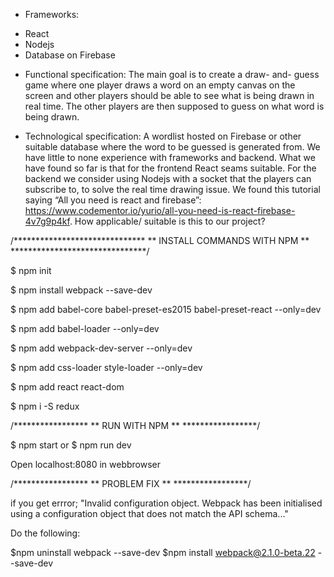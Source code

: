 * Frameworks:

 - React
 - Nodejs
 - Database on Firebase

* Functional specification:
The main goal is to create a draw- and- guess game where one player draws a word on an empty canvas on the screen and other players should be able to see what is being drawn in real time. The other players are then supposed to guess on what word is being drawn.

* Technological specification:
A wordlist hosted on Firebase or other suitable database where the word to be guessed is generated from.
We have little to none experience with frameworks and backend. What we have found so far is that for the frontend React seams suitable. For the backend we consider using Nodejs with a socket that the players can subscribe to, to solve the real time drawing issue. 
We found this tutorial saying “All you need is react and firebase”: https://www.codementor.io/yurio/all-you-need-is-react-firebase-4v7g9p4kf. How applicable/ suitable is this to our project? 

/******************************
** INSTALL COMMANDS WITH NPM **
*******************************/

$ npm init

$ npm install webpack --save-dev

$ npm add babel-core babel-preset-es2015 babel-preset-react --only=dev

$ npm add babel-loader --only=dev

$ npm add webpack-dev-server --only=dev

$ npm add css-loader style-loader --only=dev

$ npm add react react-dom

$ npm i -S redux

/*****************
** RUN WITH NPM **
*****************/

$ npm start 
or
$ npm run dev

Open localhost:8080 in webbrowser

/*****************
** PROBLEM FIX **
*****************/

if you get errror; "Invalid configuration object. Webpack 
has been initialised using a configuration object that does not match the API schema..."
 
Do the following:

$npm uninstall webpack --save-dev
$npm install webpack@2.1.0-beta.22 --save-dev





